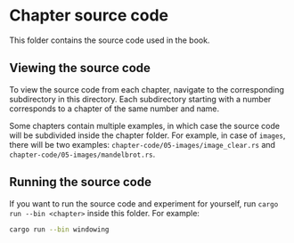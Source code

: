 # Chapter source code

This folder contains the source code used in the book.

## Viewing the source code

To view the source code from each chapter, navigate to the corresponding subdirectory in this
directory. Each subdirectory starting with a number corresponds to a chapter of the same number and
name.

Some chapters contain multiple examples, in which case the source code will be subdivided inside
the chapter folder. For example, in case of `images`, there will be two examples:
`chapter-code/05-images/image_clear.rs` and `chapter-code/05-images/mandelbrot.rs`.

## Running the source code

If you want to run the source code and experiment for yourself, run `cargo run --bin <chapter>`
inside this folder. For example:

```bash
cargo run --bin windowing
```
